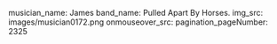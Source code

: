 musician_name: James
band_name: Pulled Apart By Horses.
img_src: images/musician0172.png
onmouseover_src: 
pagination_pageNumber: 2325
